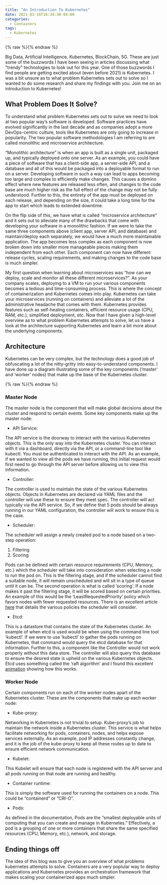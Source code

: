 ```yaml
---
title: "An Introduction To Kubernetes"
date: 2021-03-16T16:34:30-04:00
categories:
  - Containers
tags:
  - Kubernetes
---
```


{% raw %}<img src="/blog/assets/images/blog_images/2021-03-16-an-introduction-to-kubernetes/containers.jpeg" alt="">{% endraw %}


Big Data, Artificial Intelligence, Kubernetes, BlockChain, 5G. These are just some of the buzzwords I have been seeing in articles discussing what "trendy" technologies to look out for this year. One of those buzzwords I find people are getting excited about (even before 2021) is Kubernetes. I was a bit unsure as to what problem Kubernetes sets out to solve so I wanted to do some research and share my findings with you. Join me on an introduction to Kubernetes!


## What Problem Does It Solve?


To understand what problem Kubernetes sets out to solve we need to look at two popular way’s software is developed. Software practices have evolved significantly in the last decade and as companies adopt a more DevOps-centric culture, tools like Kubernetes are only going to increase in popularity. The two popular software methodologies I am referring to are called monolithic and microservice architecture.


“Monolithic architecture” is when an app is built as a single unit, packaged up, and typically deployed onto one server. As an example, you could have a piece of software that has a client-side app, a server-side API, and a database and all of this would be packaged into a deployable format to run on a server. Developing software in such a way can lead to apps becoming too large and complex to efficiently make changes. This causes a domino effect where new features are released less often, and changes to the code base are much higher risk as the full effect of the change may not be fully understood. Further to this, the entirety of the app must be deployed on each release, and depending on the size, it could take a long time for the app to start which leads to extended downtime. 


On the flip side of this, we have what is called “microservice architecture” and it sets out to alleviate many of the drawbacks that come with developing your software in a monolithic fashion. If we were to take the same three components above (client app, server API, and database) and maintain/deploy each separately, we would have a much more maintainable application. The app becomes less complex as each component is now broken down into smaller more manageable pieces making them independent from each other. Each component can now have different release cycles, scaling requirements, and making changes to the code base is much simpler.


My first question when learning about microservices was “how can we deploy, scale and monitor all these different microservices?”. As your company scales, deploying to a VM to run your various components becomes a tedious and time-consuming process. This is where the concept of containerization and Kubernetes comes into play.
Kubernetes can take your microservices (running on containers) and alleviate a lot of the administrative headache that comes with them. Kubernetes provides features such as self-healing containers, efficient resource usage (CPU, RAM, etc.), simplified deployment, etc. Now that I have given a high-level overview as to what problem Kubernetes attempts to solve, let us have a look at the architecture supporting Kubernetes and learn a bit more about the underlying components.


## Architecture
Kubernetes can be very complex, but the technology does a good job of obfuscating a lot of the nitty-gritty into easy-to-understand components. I have done up a diagram illustrating some of the key components (‘master’ and ‘worker’ nodes) that make up the base of the Kubernetes cluster. 

{% raw %}<img src="/blog/assets/images/blog_images/2021-03-16-an-introduction-to-kubernetes/architecture.PNG" alt="">{% endraw %}


### Master Node
The master node is the component that will make global decisions about the cluster and respond to certain events. Some key components make up the master node:  

- API Service:

The API service is the doorway to interact with the various Kubernetes objects. This is the only way into the Kubernetes cluster. You can interact with it via a dashboard, directly via the API, or a command-line tool like kubectl. You must be authenticated to interact with the API. As an example, if we wanted to view all the pods we have running, this initial request would first need to go through the API server before allowing us to view this information. 


- Controller:


The controller is used to maintain the state of the various Kubernetes objects. Objects in Kubernetes are declared via YAML files and the controller will use these to ensure they meet spec. The controller will act typically via the API service. So, if we define that 5 pods should be always running in our YAML configuration, the controller will work to ensure this is the case.


- Scheduler:


The scheduler will assign a newly created pod to a node based on a two-step operation:
1. Filtering
2. Scoring 


Pods can be defined with certain resource requirements (CPU, Memory, etc.) which the scheduler will take into consideration when selecting a node to run the pod on. This is the filtering stage, and if the scheduler cannot find a suitable node, it will remain unscheduled and will sit in a type of queue until it can be. The second operation is what is called ‘scoring’. If a node makes it past the filtering stage, it will be scored based on certain priorities. An example of this would be the ‘LeastRequestedPriority’ policy which favors nodes with fewer requested resources. There is an excellent article [here](https://kubernetes.io/docs/reference/scheduling/policies/) that details the various policies the scheduler will consider. 


- Etcd:


This is a datastore that contains the state of the Kubernetes cluster. An example of when etcd is used would be when using the command line tool ‘kubectl’. If we were to use ‘kubectl’ to gather the pods running on Kubernetes, that command would query the etcd database for that information. Further to this, a component like the Controller would not work properly without this data store. The controller will also query this database to ensure the desired state is upheld on the various Kubernetes objects. Etcd uses something called the ‘raft algorithm’ and I found this excellent [animation](http://thesecretlivesofdata.com/raft/) showing how this works. 


### Worker Node


Certain components run on each of the worker nodes apart of the Kubernetes cluster. These are the components that make up each worker node:


- Kube-proxy:


Networking in Kubernetes is not trivial to setup. Kube-proxy’s job to maintain the network inside a Kubernetes cluster. This service is what helps facilitate networking for pods, containers, nodes, and helps expose services externally. As an example, pod IP addresses constantly change, and it is the job of the kube-proxy to keep all these routes up to date to ensure efficient network communication.
- Kubelet:


This Kubelet will ensure that each node is registered with the API server and all pods running on that node are running and healthy. 


- Container runtime:


This is simply the software used for running the containers on a node. This could be “containerd” or “CRI-O”. 


- Pods: 


As defined in the documentation, Pods are the “smallest deployable units of computing that you can create and manage in Kubernetes.” Effectively, a pod is a grouping of one or more containers that share the same specified resources (CPU, Memory, etc.), network, and storage. 


## Ending things off

The idea of this blog was to give you an overview of what problems kubernetes attempts to solve. Containers are a very poplular way to deploy applications and Kubernetes provides an orchestration framework that makes scaling your containerized apps much simpler. 